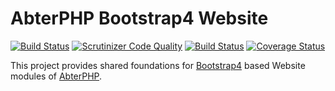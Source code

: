 # AbterPHP Bootstrap4 Website

[![Build Status](https://github.com/abterphp/bootstrap4-website/actions/workflows/ci.yml/badge.svg?branch=master)](https://github.com/abterphp/bootstrap4-website/actions)
[![Scrutinizer Code Quality](https://scrutinizer-ci.com/g/abterphp/bootstrap4-website/badges/quality-score.png?b=master)](https://scrutinizer-ci.com/g/abterphp/bootstrap4-website/?branch=master)
[![Build Status](https://scrutinizer-ci.com/g/abterphp/bootstrap4-website/badges/build.png?b=master)](https://scrutinizer-ci.com/g/abterphp/bootstrap4-website/build-status/master)
[![Coverage Status](https://coveralls.io/repos/github/abterphp/bootstrap4-website/badge.svg)](https://coveralls.io/github/abterphp/bootstrap4-website)

This project provides shared foundations for [Bootstrap4](https://getbootstrap.com/) based Website modules of [AbterPHP](https://github.com/abterphp/abterphp).
